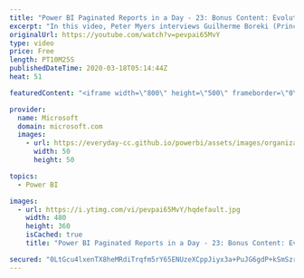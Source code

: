 ```yaml
---
title: "Power BI Paginated Reports in a Day - 23: Bonus Content: Evolution of Paginated Reporting"
excerpt: "In this video, Peter Myers interviews Guilherme Boreki (Principal Software Engineer with the product team) to reveal the evolution of paginated reports.  The Power BI Paginated Reports in a Day online course aims to empower you as a report author with the technical knowledge required to create, publish,"
originalUrl: https://youtube.com/watch?v=pevpai65MvY
type: video
price: Free
length: PT10M25S
publishedDateTime: 2020-03-18T05:14:44Z
heat: 51

featuredContent: "<iframe width=\"800\" height=\"500\" frameborder=\"0\" src=\"https://www.youtube.com/embed/pevpai65MvY\" allow=\"accelerometer; autoplay; encrypted-media; gyroscope; picture-in-picture\" allowfullscreen></iframe>"

provider:
  name: Microsoft
  domain: microsoft.com
  images:
    - url: https://everyday-cc.github.io/powerbi/assets/images/organizations/microsoft.com-50x50.jpg
      width: 50
      height: 50

topics:
  - Power BI

images:
  - url: https://i.ytimg.com/vi/pevpai65MvY/hqdefault.jpg
    width: 480
    height: 360
    isCached: true
    title: "Power BI Paginated Reports in a Day - 23: Bonus Content: Evolution of Paginated Reporting"

secured: "0LtGcu4lxenTX8heMRdiTrqfm5rY65ENUzeXCppJiyx3a+PuJG6gdP+kSmSzrVkBiyuwMExQSH9RXa2/ZHWyrbp2dPLptpY4mLEiedD45Q2pSIYFjvrbAA105K4R9bL0Ax5aXZ+1gNAFWA4xKTrHZFgRNyGtvfyYhbrs1281Tdx2KJVkjZIu3dyEA2zqpyD9XxY590Nb53ATA5/kVR7QPNqq7Vf1UgmOBUEt2QNrLSorC/X3IhvR/twV5oTAKvori26OKzhsxZZD/ZAPNY7ocIJPecKva78e2i8V74ZLtHwFp2PAkh34kTLAl5VVoUELzr3kClamx1na22Q8mp5DdjOqRA/kVZbgvC+UVqMpcLJpo88Pgcs/wzQbXJn+PdudfGvJiAQ9DA5sTRRIGLgSbiHwsw7/90e0yoDdxKSe3Tw=;y0QAt2NrHcDMBmxWNUhiiQ=="
---
```


